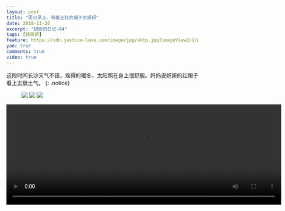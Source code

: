 ```yaml
---
layout: post
title: "周日早上，带着土红的帽子的妍妍"
date: 2018-11-26
excerpt: "妍妍的日记-84"
tags: [徐晓妍]
feature: https://cdn.justice-love.com/image/jpg/xktp.jpg?imageView2/1/w/1200/h/500
yan: true
comments: true
video: true
---
```

这段时间长沙天气不错，难得的暖冬，太阳照在身上很舒服。妈妈说妍妍的红帽子看上去很土气。
{: .notice}
<figure>
    <img src="{{ site.staticUrl }}/yanyan/image/hongmaoziyanyan2.jpg?imageMogr2/auto-orient" />
    <img src="{{ site.staticUrl }}/yanyan/image/hongmaoziyanyan3.jpg?imageMogr2/auto-orient" />
    <img src="{{ site.staticUrl }}/yanyan/image/hongmaoziyanyan4.jpg?imageMogr2/auto-orient" />
</figure>
<video id="my-video" class="video-js vjs-16-9 clipboard" controls preload="auto" width="722" height="264" data-setup="{}">
    <source src="{{ site.staticUrl }}/yanyan/video/hongmaoziyanyan1.mp4" type='video/mp4'>
    <p class="vjs-no-js">
      To view this video please enable JavaScript, and consider upgrading to a web browser that
      <a href="http://videojs.com/html5-video-support/" target="_blank">supports HTML5 video</a>
    </p>
</video>
